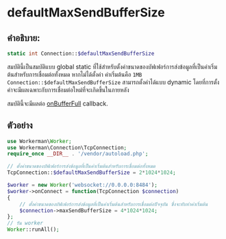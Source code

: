 # defaultMaxSendBufferSize
## คำอธิบาย:

```php
static int Connection::$defaultMaxSendBufferSize
```

สมบัตินี้เป็นสมบัติแบบ global static ที่ใช้สำหรับตั้งค่าขนาดของบัฟเฟอร์การส่งข้อมูลที่เป็นค่าเริ่มต้นสำหรับการเชื่อมต่อทั้งหมด หากไม่ได้ตั้งค่า ค่าเริ่มต้นคือ ```1MB```  ```Connection::$defaultMaxSendBufferSize``` สามารถตั้งค่าได้แบบ dynamic โดยที่การตั้งค่าจะมีผลเฉพาะกับการเชื่อมต่อใหม่ที่จะเกิดขึ้นในภายหลัง


สมบัตินี้จะมีผลต่อ [onBufferFull](../worker/on-buffer-full.md) callback.


## ตัวอย่าง

```php
use Workerman\Worker;
use Workerman\Connection\TcpConnection;
require_once __DIR__ . '/vendor/autoload.php';

// ตั้งค่าขนาดของบัฟเฟอร์การส่งข้อมูลที่เป็นค่าเริ่มต้นสำหรับการเชื่อมต่อทั้งหมด
TcpConnection::$defaultMaxSendBufferSize = 2*1024*1024;

$worker = new Worker('websocket://0.0.0.0:8484');
$worker->onConnect = function(TcpConnection $connection)
{
    // ตั้งค่าขนาดของบัฟเฟอร์การส่งข้อมูลที่เป็นค่าเริ่มต้นสำหรับการเชื่อมต่อปัจจุบัน ซึ่งจะทับท่าค่าเริ่มต้น
    $connection->maxSendBufferSize = 4*1024*1024;
};
// รัน worker
Worker::runAll();
```
